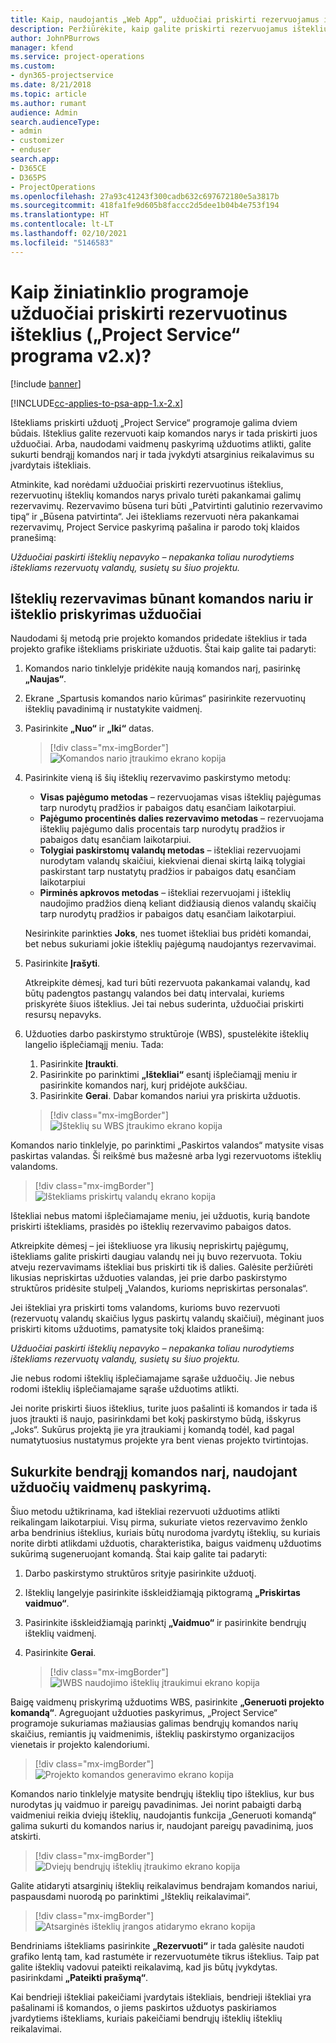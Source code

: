 ```yaml
---
title: Kaip, naudojantis „Web App“, užduočiai priskirti rezervuojamus išteklius?
description: Peržiūrėkite, kaip galite priskirti rezervuojamus išteklius.
author: JohnPBurrows
manager: kfend
ms.service: project-operations
ms.custom:
- dyn365-projectservice
ms.date: 8/21/2018
ms.topic: article
ms.author: rumant
audience: Admin
search.audienceType:
- admin
- customizer
- enduser
search.app:
- D365CE
- D365PS
- ProjectOperations
ms.openlocfilehash: 27a93c41243f300cadb632c697672180e5a3817b
ms.sourcegitcommit: 418fa1fe9d605b8faccc2d5dee1b04b4e753f194
ms.translationtype: HT
ms.contentlocale: lt-LT
ms.lasthandoff: 02/10/2021
ms.locfileid: "5146583"
---
```

# <a name="how-do-i-assign-a-bookable-resource-to-a-task-in-the-web-app-project-service-app-v2x"></a>Kaip žiniatinklio programoje užduočiai priskirti rezervuotinus išteklius („Project Service“ programa v2.x)?

[!include [banner](../includes/psa-now-project-operations.md)]

[!INCLUDE[cc-applies-to-psa-app-1.x-2.x](../includes/cc-applies-to-psa-app-1x-2x.md)]

Ištekliams priskirti užduotį „Project Service“ programoje galima dviem būdais. Išteklius galite rezervuoti kaip komandos narys ir tada priskirti juos užduočiai. Arba, naudodami vaidmenų paskyrimą užduotims atlikti, galite sukurti bendrąjį komandos narį ir tada įvykdyti atsarginius reikalavimus su įvardytais ištekliais.

Atminkite, kad norėdami užduočiai priskirti rezervuotinus išteklius, rezervuotinų išteklių komandos narys privalo turėti pakankamai galimų rezervavimų. Rezervavimo būsena turi būti „Patvirtinti galutinio rezervavimo tipą“ ir „Būsena patvirtinta“. Jei ištekliams rezervuoti nėra pakankamai rezervavimų, Project Service paskyrimą pašalina ir parodo tokį klaidos pranešimą:

*Užduočiai paskirti išteklių nepavyko – nepakanka toliau nurodytiems ištekliams rezervuotų valandų, susietų su šiuo projektu.*

## <a name="book-a-resource-as-a-team-member-and-then-assign-the-resource-to-a-task"></a>Išteklių rezervavimas būnant komandos nariu ir išteklio priskyrimas užduočiai

Naudodami šį metodą prie projekto komandos pridedate išteklius ir tada projekto grafike ištekliams priskiriate užduotis. Štai kaip galite tai padaryti:
1.  Komandos nario tinklelyje pridėkite naują komandos narį, pasirinkę **„Naujas“**.
2.  Ekrane „Spartusis komandos nario kūrimas“ pasirinkite rezervuotinų išteklių pavadinimą ir nustatykite vaidmenį.
3.  Pasirinkite **„Nuo“** ir **„Iki“** datas.

    > [!div class="mx-imgBorder"] 
    > ![Komandos nario įtraukimo ekrano kopija](media/FAQ-Resources-to-Tasks2-1.png "Komandos nario įtraukimo ekrano kopija")
 
4.  Pasirinkite vieną iš šių išteklių rezervavimo paskirstymo metodų:
    - **Visas pajėgumo metodas** – rezervuojamas visas išteklių pajėgumas tarp nurodytų pradžios ir pabaigos datų esančiam laikotarpiui.
    - **Pajėgumo procentinės dalies rezervavimo metodas** – rezervuojama išteklių pajėgumo dalis procentais tarp nurodytų pradžios ir pabaigos datų esančiam laikotarpiui.
    - **Tolygiai paskirstomų valandų metodas** – ištekliai rezervuojami nurodytam valandų skaičiui, kiekvienai dienai skirtą laiką tolygiai paskirstant tarp nustatytų pradžios ir pabaigos datų esančiam laikotarpiui
    - **Pirminės apkrovos metodas** – ištekliai rezervuojami į išteklių naudojimo pradžios dieną keliant didžiausią dienos valandų skaičių tarp nurodytų pradžios ir pabaigos datų esančiam laikotarpiui.

    Nesirinkite parinkties **Joks**, nes tuomet ištekliai bus pridėti komandai, bet nebus sukuriami jokie išteklių pajėgumą naudojantys rezervavimai.
5.  Pasirinkite **Įrašyti**.

    Atkreipkite dėmesį, kad turi būti rezervuota pakankamai valandų, kad būtų padengtos pastangų valandos bei datų intervalai, kuriems priskyrėte šiuos išteklius. Jei tai nebus suderinta, užduočiai priskirti resursų nepavyks.

6.  Užduoties darbo paskirstymo struktūroje (WBS), spustelėkite išteklių langelio išplečiamąjį meniu. Tada: 

    1. Pasirinkite **Įtraukti**.
    2. Pasirinkite po parinktimi **„Ištekliai“** esantį išplečiamąjį meniu ir pasirinkite komandos narį, kurį pridėjote aukščiau.
    3. Pasirinkite **Gerai**. Dabar komandos nariui yra priskirta užduotis.

    > [!div class="mx-imgBorder"] 
    > ![Išteklių su WBS įtraukimo ekrano kopija](media/FAQ-Resources-to-Tasks2-2.png "Išteklių su WBS įtraukimo ekrano kopija")
 
Komandos nario tinklelyje, po parinktimi „Paskirtos valandos“ matysite visas paskirtas valandas. Ši reikšmė bus mažesnė arba lygi rezervuotoms išteklių valandoms. 

> [!div class="mx-imgBorder"] 
> ![Ištekliams priskirtų valandų ekrano kopija](media/FAQ-Resources-to-Tasks2-3.png "Ištekliams priskirtų valandų ekrano kopija")
 
Ištekliai nebus matomi išplečiamajame meniu, jei užduotis, kurią bandote priskirti ištekliams, prasidės po išteklių rezervavimo pabaigos datos.

Atkreipkite dėmesį – jei ištekliuose yra likusių nepriskirtų pajėgumų, ištekliams galite priskirti daugiau valandų nei jų buvo rezervuota. Tokiu atveju rezervavimams ištekliai bus priskirti tik iš dalies. Galėsite peržiūrėti likusias nepriskirtas užduoties valandas, jei prie darbo paskirstymo struktūros pridėsite stulpelį „Valandos, kurioms nepriskirtas personalas“.

Jei ištekliai yra priskirti toms valandoms, kurioms buvo rezervuoti (rezervuotų valandų skaičius lygus paskirtų valandų skaičiui), mėginant juos priskirti kitoms užduotims, pamatysite tokį klaidos pranešimą:

*Užduočiai paskirti išteklių nepavyko – nepakanka toliau nurodytiems ištekliams rezervuotų valandų, susietų su šiuo projektu.*

Jie nebus rodomi išteklių išplečiamajame sąraše užduočių. Jie nebus rodomi išteklių išplečiamajame sąraše užduotims atlikti.

Jei norite priskirti šiuos išteklius, turite juos pašalinti iš komandos ir tada iš juos įtraukti iš naujo, pasirinkdami bet kokį paskirstymo būdą, išskyrus „Joks“. Sukūrus projektą jie yra įtraukiami į komandą todėl, kad pagal numatytuosius nustatymus projekte yra bent vienas projekto tvirtintojas.

## <a name="create-a-generic-team-member-through-role-assignment-on-tasks"></a>Sukurkite bendrąjį komandos narį, naudojant užduočių vaidmenų paskyrimą.

Šiuo metodu užtikrinama, kad ištekliai rezervuoti užduotims atlikti reikalingam laikotarpiui. Visų pirma, sukuriate vietos rezervavimo ženklo arba bendrinius išteklius, kuriais būtų nurodoma įvardytų išteklių, su kuriais norite dirbti atlikdami užduotis, charakteristika, baigus vaidmenų užduotims sukūrimą sugeneruojant komandą. Štai kaip galite tai padaryti:

1. Darbo paskirstymo struktūros srityje pasirinkite užduotį.
2. Išteklių langelyje pasirinkite išskleidžiamąją piktogramą **„Priskirtas vaidmuo“**.
3. Pasirinkite išskleidžiamąją parinktį **„Vaidmuo“** ir pasirinkite bendrųjų išteklių vaidmenį.
4. Pasirinkite **Gerai**.

    > [!div class="mx-imgBorder"] 
    > ![IWBS naudojimo išteklių įtraukimui ekrano kopija](media/FAQ-Resources-to-Tasks2-4.png "IWBS naudojimo išteklių įtraukimui ekrano kopija")
 
Baigę vaidmenų priskyrimą užduotims WBS, pasirinkite **„Generuoti projekto komandą“**. Agreguojant užduoties paskyrimus, „Project Service“ programoje sukuriamas mažiausias galimas bendrųjų komandos narių skaičius, remiantis jų vaidmenimis, išteklių paskirstymo organizacijos vienetais ir projekto kalendoriumi.

> [!div class="mx-imgBorder"] 
> ![Projekto komandos generavimo ekrano kopija](media/FAQ-Resources-to-Tasks2-5.png "Projekto komandos generavimo ekrano kopija")
 
Komandos nario tinklelyje matysite bendrųjų išteklių tipo išteklius, kur bus nurodytas jų vaidmuo ir pareigų pavadinimas. Jei norint pabaigti darbą vaidmeniui reikia dviejų išteklių, naudojantis funkcija „Generuoti komandą“ galima sukurti du komandos narius ir, naudojant pareigų pavadinimą, juos atskirti.

> [!div class="mx-imgBorder"] 
> ![Dviejų bendrųjų išteklių įtraukimo ekrano kopija](media/FAQ-Resources-to-Tasks2-6.png "Dviejų bendrųjų išteklių įtraukimo ekrano kopija")
 
Galite atidaryti atsarginių išteklių reikalavimus bendrajam komandos nariui, paspausdami nuorodą po parinktimi „Išteklių reikalavimai“.

> [!div class="mx-imgBorder"] 
> ![Atsarginės išteklių įrangos atidarymo ekrano kopija](media/FAQ-Resources-to-Tasks2-7.png "Atsarginės išteklių įrangos atidarymo ekrano kopija")

Bendriniams ištekliams pasirinkite **„Rezervuoti“** ir tada galėsite naudoti grafiko lentą tam, kad rastumėte ir rezervuotumėte tikrus išteklius. Taip pat galite išteklių vadovui pateikti reikalavimą, kad jis būtų įvykdytas. pasirinkdami **„Pateikti prašymą“**.

Kai bendrieji ištekliai pakeičiami įvardytais ištekliais, bendrieji ištekliai yra pašalinami iš komandos, o jiems paskirtos užduotys paskiriamos įvardytiems ištekliams, kuriais pakeičiami bendrųjų išteklių išteklių reikalavimai.
 

